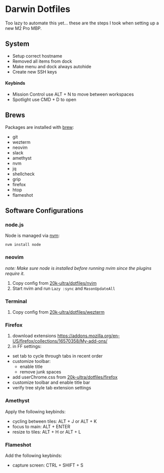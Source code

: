 # Darwin Dotfiles

Too lazy to automate this yet... these are the steps I took when setting up a new M2 Pro MBP.

## System

- Setup correct hostname
- Removed all items from dock
- Make menu and dock always autohide
- Create new SSH keys

#### Keybinds

- Mission Control use ALT + N to move between workspaces
- Spotlight use CMD + D to open

## Brews

Packages are installed with [brew](https://brew.sh/):

- git
- wezterm
- neovim
- slack
- amethyst
- nvm
- jq
- shellcheck
- grip
- firefox
- htop
- flameshot

## Software Configurations

### node.js

Node is managed via [nvm](https://github.com/nvm-sh/nvm):

`nvm install node`

### neovim

_note: Make sure node is installed before running nvim since the plugins require it._

1. Copy config from [20k-ultra/dotfiles/nvim](https://github.com/20k-ultra/dotfiles/tree/master/nvim)
2. Start nvim and run `Lazy :sync` and `MasonUpdateAll`

### Terminal

1. Copy config from [20k-ultra/dotfiles/wezterm](https://github.com/20k-ultra/dotfiles/tree/master/wezterm)

### Firefox

1. download extensions https://addons.mozilla.org/en-US/firefox/collections/16570358/My-add-ons/
2. in FF settings:

- set tab to cycle through tabs in recent order
- customize toolbar:
  - enable title
  - remove junk spaces
- add userChrome.css from [20k-ultra/dotfiles/firefox](https://github.com/20k-ultra/dotfiles/tree/master/firefox/chrome)
- customize toolbar and enable title bar
- verify tree style tab extension settings

### Amethyst

Apply the following keybinds:

- cycling between tiles: ALT + J or ALT + K
- focus to main: ALT + ENTER
- resize to tiles: ALT + H or ALT + L

### Flameshot

Add the following keybinds:

- capture screen: CTRL + SHIFT + S
